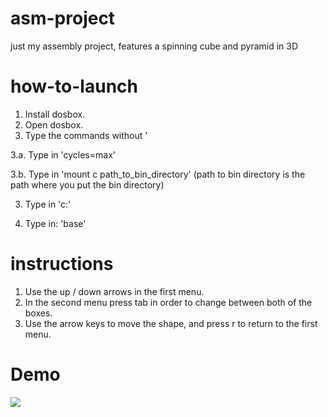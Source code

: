 # asm-project
just my assembly project, features a spinning cube and pyramid in 3D
# how-to-launch
1. Install dosbox.
2. Open dosbox.
3. Type the commands without '

3.a. Type in 'cycles=max'

3.b. Type in 'mount c path_to_bin_directory' (path to bin directory is the path where you put the bin directory)

3. Type in 'c:'

4. Type in: 'base'

# instructions

1. Use the up / down arrows in the first menu.
2. In the second menu press tab in order to change between both of the boxes.
3. Use the arrow keys to move the shape, and press r to return to the first menu.

# Demo

![](https://www.youtube.com/embed/W5JaCtJPCSo)
